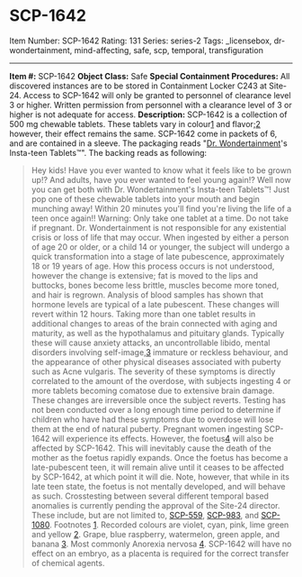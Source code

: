 # SCP-1642
Item Number: SCP-1642
Rating: 131
Series: series-2
Tags: _licensebox, dr-wondertainment, mind-affecting, safe, scp, temporal, transfiguration

---

**Item #:** SCP-1642
**Object Class:** Safe
**Special Containment Procedures:** All discovered instances are to be stored in Containment Locker C243 at Site-24. Access to SCP-1642 will only be granted to personnel of clearance level 3 or higher. Written permission from personnel with a clearance level of 3 or higher is not adequate for access.
**Description:** SCP-1642 is a collection of 500 mg chewable tablets. These tablets vary in colour[1](javascript:;) and flavor;[2](javascript:;) however, their effect remains the same. SCP-1642 come in packets of 6, and are contained in a sleeve. The packaging reads "[Dr. Wondertainment](http://www.scp-wiki.net/groups-of-interest#toc14)'s Insta-teen Tablets™". The backing reads as following:
> Hey kids! Have you ever wanted to know what it feels like to be grown up!? And adults, have you ever wanted to feel young again!? Well now you can get both with Dr. Wondertainment's Insta-teen Tablets™! Just pop one of these chewable tablets into your mouth and begin munching away! Within 20 minutes you'll find you're living the life of a teen once again!!
> Warning: Only take one tablet at a time. Do not take if pregnant. Dr. Wondertainment is not responsible for any existential crisis or loss of life that may occur.
When ingested by either a person of age 20 or older, or a child 14 or younger, the subject will undergo a quick transformation into a stage of late pubescence, approximately 18 or 19 years of age. How this process occurs is not understood, however the change is extensive; fat is moved to the lips and buttocks, bones become less brittle, muscles become more toned, and hair is regrown. Analysis of blood samples has shown that hormone levels are typical of a late pubescent. These changes will revert within 12 hours.
Taking more than one tablet results in additional changes to areas of the brain connected with aging and maturity, as well as the hypothalamus and pituitary glands. Typically these will cause anxiety attacks, an uncontrollable libido, mental disorders involving self-image,[3](javascript:;) immature or reckless behaviour, and the appearance of other physical diseases associated with puberty such as Acne vulgaris. The severity of these symptoms is directly correlated to the amount of the overdose, with subjects ingesting 4 or more tablets becoming comatose due to extensive brain damage. These changes are irreversible once the subject reverts. Testing has not been conducted over a long enough time period to determine if children who have had these symptoms due to overdose will lose them at the end of natural puberty.
Pregnant women ingesting SCP-1642 will experience its effects. However, the foetus[4](javascript:;) will also be affected by SCP-1642. This will inevitably cause the death of the mother as the foetus rapidly expands. Once the foetus has become a late-pubescent teen, it will remain alive until it ceases to be affected by SCP-1642, at which point it will die. Note, however, that while in its late teen state, the foetus is not mentally developed, and will behave as such.
Crosstesting between several different temporal based anomalies is currently pending the approval of the Site-24 director. These include, but are not limited to, [SCP-559](/scp-559), [SCP-983](/scp-983), and [SCP-1080](/scp-1080).
Footnotes
[1](javascript:;). Recorded colours are violet, cyan, pink, lime green and yellow
[2](javascript:;). Grape, blue raspberry, watermelon, green apple, and banana
[3](javascript:;). Most commonly Anorexia nervosa
[4](javascript:;). SCP-1642 will have no effect on an embryo, as a placenta is required for the correct transfer of chemical agents.